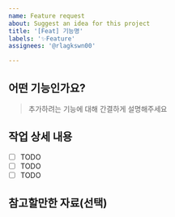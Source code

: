 ```yaml
---
name: Feature request
about: Suggest an idea for this project
title: '[Feat] 기능명'
labels: '✨Feature'
assignees: '@rlagkswn00'

---
```


## 어떤 기능인가요?

> 추가하려는 기능에 대해 간결하게 설명해주세요

## 작업 상세 내용

- [ ] TODO
- [ ] TODO
- [ ] TODO

## 참고할만한 자료(선택)

